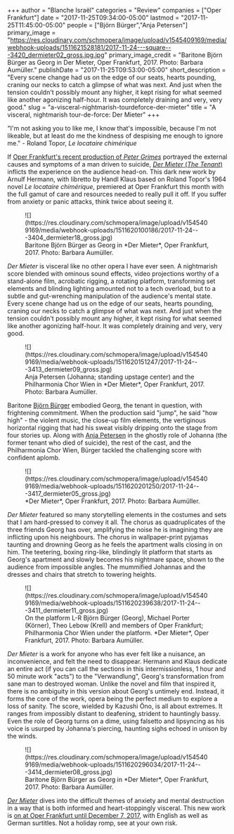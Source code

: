 +++
author = "Blanche Israël"
categories = "Review"
companies = ["Oper Frankfurt"]
date = "2017-11-25T09:34:00-05:00"
lastmod = "2017-11-25T11:45:00-05:00"
people = ["Björn Bürger","Anja Petersen"]
primary_image = "https://res.cloudinary.com/schmopera/image/upload/v1545409169/media/webhook-uploads/1511621528181/2017-11-24---square---3420_dermieter02_gross.jpg.jpg"
primary_image_credit = "Baritone Björn Bürger as Georg in Der Mieter, Oper Frankfurt, 2017. Photo: Barbara Aumüller."
publishDate = "2017-11-25T09:53:00-05:00"
short_description = "Every scene change had us on the edge of our seats, hearts pounding, craning our necks to catch a glimpse of what was next. And just when the tension couldn&#039;t possibly mount any higher, it kept rising for what seemed like another agonizing half-hour. It was completely draining and very, very good."
slug = "a-visceral-nightmarish-tourdeforce-der-mieter"
title = "A visceral, nightmarish tour-de-force: Der Mieter"
+++

"I'm not asking you to like me, I know that's impossible, because I'm not likeable, but at least do me the kindness of despising me enough to ignore me." - Roland Topor, *Le locataire chimérique*

If [Oper Frankfurt's recent production of *Peter Grimes*](/xenophobia-fake-news-mental-health-peter-grimes/) portrayed the external causes and symptoms of a man driven to suicide, [*Der Mieter* (*The Tenant*)](http://www.oper-frankfurt.de/en/season-calendar/der-mieter/) inflicts the experience on the audience head-on. This dark new work by Arnulf Hermann, with libretto by Handl Klaus based on Roland Topor's 1964 novel *Le locataire chimérique*, premiered at Oper Frankfurt this month with the full gamut of care and resources needed to really pull it off. If you suffer from anxiety or panic attacks, think twice about seeing it.

<figure data-type="image">
![](https://res.cloudinary.com/schmopera/image/upload/v1545409169/media/webhook-uploads/1511620100186/2017-11-24---3404_dermieter18_gross.jpg)
<figcaption>Baritone Björn Bürger as Georg in *Der Mieter*, Oper Frankfurt, 2017. Photo: Barbara Aumüller.</figcaption>
</figure>

*Der Mieter* is visceral like no other opera I have ever seen. A nightmarish score blended with ominous sound effects, video projections worthy of a stand-alone film, acrobatic rigging, a rotating platform, transforming set elements and blinding lighting amounted not to a tech overload, but to a subtle and gut-wrenching manipulation of the audience's mental state. Every scene change had us on the edge of our seats, hearts pounding, craning our necks to catch a glimpse of what was next. And just when the tension couldn't possibly mount any higher, it kept rising for what seemed like another agonizing half-hour. It was completely draining and very, very good.

<figure data-type="image">
![](https://res.cloudinary.com/schmopera/image/upload/v1545409169/media/webhook-uploads/1511620151247/2017-11-24---3413_dermieter09_gross.jpg)
<figcaption>Anja Petersen (Johanna; standing upstage center) and the Philharmonia Chor Wien in *Der Mieter*, Oper Frankfurt, 2017. Photo: Barbara Aumüller.</figcaption>
</figure>

Baritone [Björn Bürger](/scene/people/bjorn-burger/) embodied Georg, the tenant in question, with frightening commitment. When the production said "jump", he said "how high" - the violent music, the close-up film elements, the vertiginous horizontal rigging that had his sweat visibly dripping onto the stage from four stories up. Along with [Anja Petersen](/scene/people/anja-petersen/) in the ghostly role of Johanna (the former tenant who died of suicide), the rest of the cast, and the Philharmonia Chor Wien, Bürger tackled the challenging score with confident aplomb. 

<figure data-type="image">
![](https://res.cloudinary.com/schmopera/image/upload/v1545409169/media/webhook-uploads/1511620201250/2017-11-24---3417_dermieter05_gross.jpg)
<figcaption>*Der Mieter*, Oper Frankfurt, 2017. Photo: Barbara Aumüller.</figcaption>
</figure>

*Der Mieter* featured so many storytelling elements in the costumes and sets that I am hard-pressed to convey it all. The chorus as quadruplicates of the three friends Georg has over, amplifying the noise he is imagining they are inflicting upon his neighbours. The chorus in wallpaper-print pyjamas taunting and drowning Georg as he feels the apartment walls closing in on him. The teetering, boxing ring-like, blindingly lit platform that starts as Georg's apartment and slowly becomes his nightmare space, shown to the audience from impossible angles. The mummified Johannas and the dresses and chairs that stretch to towering heights. 

<figure data-type="image">
![](https://res.cloudinary.com/schmopera/image/upload/v1545409169/media/webhook-uploads/1511620239638/2017-11-24---3411_dermieter11_gross.jpg)
<figcaption>On the platform L-R Björn Bürger (Georg), Michael Porter (Körner), Theo Lebow (Krell) and members of Oper Frankfurt; Philharmonia Chor Wien under the platform. *Der Mieter*, Oper Frankfurt, 2017. Photo: Barbara Aumüller.</figcaption>
</figure>

*Der Mieter* is a work for anyone who has ever felt like a nuisance, an inconvenience, and felt the need to disappear. Hermann and Klaus dedicate an entire act (if you can call the sections in this intermissionless, 1 hour and 50 minute work "acts") to the "Verwandlung", Georg's transformation from sane man to destroyed woman. Unlike the novel and film that inspired it, there is no ambiguity in this version about Georg's untimely end. Instead, it forms the core of the work, opera being the perfect medium to explore a loss of sanity. The score, wielded by Kazushi Ōno, is all about extremes. It ranges from impossibly distant to deafening, strident to hauntingly bassy. Even the role of Georg turns on a dime, using falsetto and lipsyncing as his voice is usurped by Johanna's piercing, haunting sighs echoed in unison by the winds.

<figure data-type="image">
![](https://res.cloudinary.com/schmopera/image/upload/v1545409169/media/webhook-uploads/1511620296034/2017-11-24---3414_dermieter08_gross.jpg)
<figcaption>Baritone Björn Bürger as Georg in *Der Mieter*, Oper Frankfurt, 2017. Photo: Barbara Aumüller.</figcaption>
</figure>

[*Der Mieter*](http://www.oper-frankfurt.de/en/season-calendar/der-mieter/) dives into the difficult themes of anxiety and mental destruction in a way that is both informed and heart-stoppingly visceral. This new work is [on at Oper Frankfurt until December 7, 2017](http://www.oper-frankfurt.de/en/season-calendar/der-mieter/), with English as well as German surtitles. Not a holiday romp, see at your own risk.

